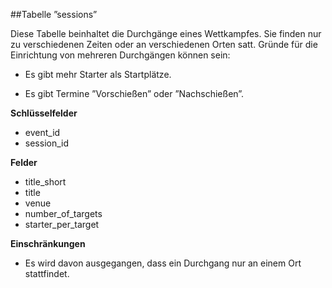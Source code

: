 ##Tabelle ”sessions”

Diese Tabelle beinhaltet die Durchgänge eines Wettkampfes. Sie finden nur zu verschiedenen Zeiten oder an verschiedenen Orten satt. Gründe für die Einrichtung von mehreren Durchgängen können sein:

* Es gibt mehr Starter als Startplätze.

* Es gibt Termine ”Vorschießen” oder ”Nachschießen”.

**Schlüsselfelder**

* event_id
* session_id

**Felder**

* title_short
* title
* venue
* number_of_targets
* starter_per_target

**Einschränkungen**

* Es wird davon ausgegangen, dass ein Durchgang nur an einem Ort stattfindet.
